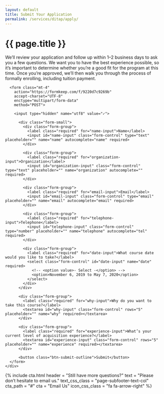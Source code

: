 ```yaml
---
layout: default
title: Submit Your Application
permalink: /services/ditap/apply/
---
```


<div class="hero">
  <div class="container">
    <div class="row">
      <div class="col-12 col-lg-8 offset-lg-2">
        <h1 class="hero-heading">{{ page.title }}</h1>
      </div>
    </div>
  </div>
</div>

<div class="container mt-6">
  <div class="row">
    <div class="col-md-8 mx-md-auto">
      <p>We’ll review your application and follow up within 1–2 business days to ask you a few questions. We want you to have the best experience possible, so it’s important to determine whether you’re a good fit for the program at this time. Once you’re approved, we’ll then walk you through the process of formally enrolling, including tuition payment.</p>

      <form class="mt-4"
        action="https://formkeep.com/f/9220d7c9269b"
        accept-charset="UTF-8"
        enctype="multipart/form-data"
        method="POST">

        <input type="hidden" name="utf8" value="✓">

          <div class="form-small">
            <div class="form-group">
              <label class="required" for="name-input">Name</label>
              <input id="name-input" class="form-control" type="text" placeholder="" name="name" autocomplete="name" required>
            </div>

            <div class="form-group">
              <label class="required" for="organization-input">Organization</label>
              <input id="organization-input" class="form-control" type="text" placeholder="" name="organization" autocomplete="" required>
            </div>

            <div class="form-group">
              <label class="required" for="email-input">Email</label>
              <input id="email-input" class="form-control" type="email" placeholder="" name="email" autocomplete="email" required>
            </div>

            <div class="form-group">
              <label class="required" for="telephone-input">Telephone</label>
              <input id="telephone-input" class="form-control" type="number" placeholder="" name="telephone" autocomplete="tel" required>
            </div>

            <div class="form-group">
              <label class="required" for="date-input">What course date would you like to take?</label>
              <select class="form-control" id="date-input" name="date" required>
                <!-- <option value>- Select -</option> -->
                <option>November 6, 2019 to May 7, 2020</option>
              </select>
            </div>
          </div>

          <div class="form-group">
            <label class="required" for="why-input">Why do you want to take this course?</label>
            <textarea id="why-input" class="form-control" rows="5" placeholder="" name="why" required></textarea>
          </div>

          <div class="form-group">
            <label class="required" for="experience-input">What’s your current level of acquisition experience?</label>
            <textarea id="experience-input" class="form-control" rows="5" placeholder="" name="experience" required></textarea>
          </div>

          <button class="btn-submit-outline">Submit</button>
      </form>
    </div>
  </div>
</div>

{% include cta.html
  header = "Still have more questions?"
  text = "Please don’t hesitate to email us."
  text_css_class = "page-subfooter-text-col"
  cta_path = "#"
  cta = "Email Us"
  icon_css_class = "fa fa-arrow-right"
%}
